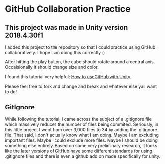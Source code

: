 # GitHub Collaboration Practice

## This project was made in Unity version 2018.4.30f1

I added this project to the repository so that I could practice using GitHub collaboratively. I hope I am doing this correctly :)

After hitting the play button, the cube should rotate around a central axis. Occaisionally it should change size and color.

I found this tutorial very helpful: [How to useGitHub with Unity](https://www.youtube.com/watch?v=qpXxcvS-g3g&t=337s).

Please feel free to fork and change and break and whatever else yall want to do! 

## GitIgnore

While following the tutorial, I came across the subject of a .gitignore file which massively reduces the number of files being commited. Seriously, in this little project I went from over 3,000 files to 34 by adding the .gitignore file. That said, I don't actually know what I am doing. Maybe I am excluding important files. Maybe I could exclude more files. Maybe I should be doing something else entirely. Based on some very preliminary research, it looks like the later versions of GitHub have some different standards for using .gitignore files and there is even a github add on made specifically for unity. 